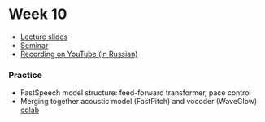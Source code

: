 # Week 10

- [Lecture slides](https://docs.google.com/presentation/d/1ZZp_tNfZAu5QQW4Rk_8Tqp_cnbrjcMEjrk8NzJsAxDo/edit?usp=sharing)
- [Seminar](seminar07.ipynb)
- [Recording on YouTube (in Russian)](https://youtu.be/Qw4HnL67yhE)

### Practice

- FastSpeech model structure: feed-forward transformer, pace control
- Merging together acoustic model (FastPitch) and vocoder (WaveGlow) [colab](https://drive.google.com/file/d/1PXlhtVgNaz_YsWF4GbnHSarNxODVsgrp/view?usp=sharing)
